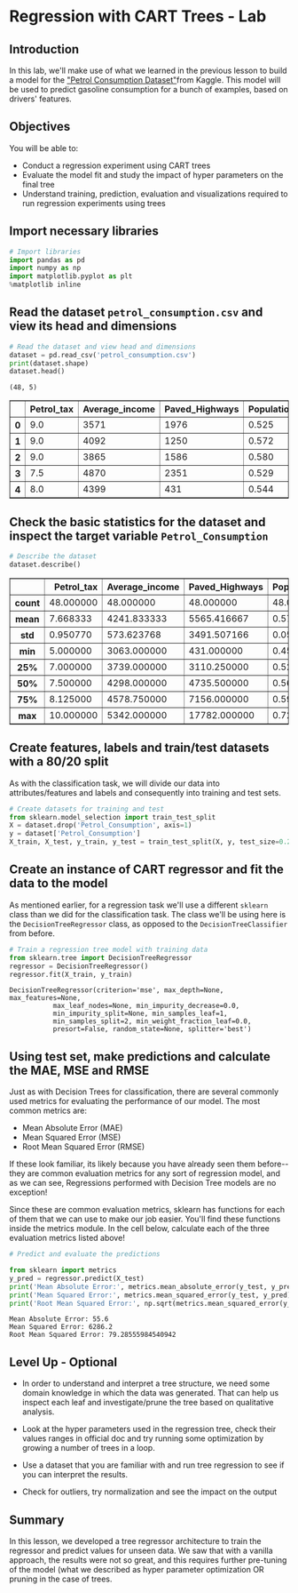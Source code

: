 
# Regression with CART Trees - Lab

## Introduction

In this lab, we'll make use of what we learned in the previous lesson to build a model for the ["Petrol Consumption Dataset"](https://www.kaggle.com/harinir/petrol-consumption)from Kaggle. This model will be used to predict gasoline consumption for a bunch of examples, based on drivers' features.

## Objectives
You will be able to:
- Conduct a regression experiment using CART trees
- Evaluate the model fit and study the impact of hyper parameters on the final tree
- Understand training, prediction, evaluation and visualizations required to run regression experiments using trees

## Import necessary libraries 


```python
# Import libraries 
import pandas as pd  
import numpy as np  
import matplotlib.pyplot as plt  
%matplotlib inline

```

## Read the dataset `petrol_consumption.csv` and view its head and dimensions


```python
# Read the dataset and view head and dimensions
dataset = pd.read_csv('petrol_consumption.csv')  
print(dataset.shape)
dataset.head()
```

    (48, 5)





<div>
<style scoped>
    .dataframe tbody tr th:only-of-type {
        vertical-align: middle;
    }

    .dataframe tbody tr th {
        vertical-align: top;
    }

    .dataframe thead th {
        text-align: right;
    }
</style>
<table border="1" class="dataframe">
  <thead>
    <tr style="text-align: right;">
      <th></th>
      <th>Petrol_tax</th>
      <th>Average_income</th>
      <th>Paved_Highways</th>
      <th>Population_Driver_licence(%)</th>
      <th>Petrol_Consumption</th>
    </tr>
  </thead>
  <tbody>
    <tr>
      <th>0</th>
      <td>9.0</td>
      <td>3571</td>
      <td>1976</td>
      <td>0.525</td>
      <td>541</td>
    </tr>
    <tr>
      <th>1</th>
      <td>9.0</td>
      <td>4092</td>
      <td>1250</td>
      <td>0.572</td>
      <td>524</td>
    </tr>
    <tr>
      <th>2</th>
      <td>9.0</td>
      <td>3865</td>
      <td>1586</td>
      <td>0.580</td>
      <td>561</td>
    </tr>
    <tr>
      <th>3</th>
      <td>7.5</td>
      <td>4870</td>
      <td>2351</td>
      <td>0.529</td>
      <td>414</td>
    </tr>
    <tr>
      <th>4</th>
      <td>8.0</td>
      <td>4399</td>
      <td>431</td>
      <td>0.544</td>
      <td>410</td>
    </tr>
  </tbody>
</table>
</div>



## Check the basic statistics for the dataset and inspect the target variable `Petrol_Consumption`


```python
# Describe the dataset
dataset.describe()  
```




<div>
<style scoped>
    .dataframe tbody tr th:only-of-type {
        vertical-align: middle;
    }

    .dataframe tbody tr th {
        vertical-align: top;
    }

    .dataframe thead th {
        text-align: right;
    }
</style>
<table border="1" class="dataframe">
  <thead>
    <tr style="text-align: right;">
      <th></th>
      <th>Petrol_tax</th>
      <th>Average_income</th>
      <th>Paved_Highways</th>
      <th>Population_Driver_licence(%)</th>
      <th>Petrol_Consumption</th>
    </tr>
  </thead>
  <tbody>
    <tr>
      <th>count</th>
      <td>48.000000</td>
      <td>48.000000</td>
      <td>48.000000</td>
      <td>48.000000</td>
      <td>48.000000</td>
    </tr>
    <tr>
      <th>mean</th>
      <td>7.668333</td>
      <td>4241.833333</td>
      <td>5565.416667</td>
      <td>0.570333</td>
      <td>576.770833</td>
    </tr>
    <tr>
      <th>std</th>
      <td>0.950770</td>
      <td>573.623768</td>
      <td>3491.507166</td>
      <td>0.055470</td>
      <td>111.885816</td>
    </tr>
    <tr>
      <th>min</th>
      <td>5.000000</td>
      <td>3063.000000</td>
      <td>431.000000</td>
      <td>0.451000</td>
      <td>344.000000</td>
    </tr>
    <tr>
      <th>25%</th>
      <td>7.000000</td>
      <td>3739.000000</td>
      <td>3110.250000</td>
      <td>0.529750</td>
      <td>509.500000</td>
    </tr>
    <tr>
      <th>50%</th>
      <td>7.500000</td>
      <td>4298.000000</td>
      <td>4735.500000</td>
      <td>0.564500</td>
      <td>568.500000</td>
    </tr>
    <tr>
      <th>75%</th>
      <td>8.125000</td>
      <td>4578.750000</td>
      <td>7156.000000</td>
      <td>0.595250</td>
      <td>632.750000</td>
    </tr>
    <tr>
      <th>max</th>
      <td>10.000000</td>
      <td>5342.000000</td>
      <td>17782.000000</td>
      <td>0.724000</td>
      <td>968.000000</td>
    </tr>
  </tbody>
</table>
</div>



## Create features, labels and train/test datasets with a 80/20 split

As with the classification task, we will divide our data into attributes/features and labels and consequently into training and test sets.


```python
# Create datasets for training and test
from sklearn.model_selection import train_test_split 
X = dataset.drop('Petrol_Consumption', axis=1)  
y = dataset['Petrol_Consumption']  
X_train, X_test, y_train, y_test = train_test_split(X, y, test_size=0.2, random_state=0)
```

## Create an instance of CART regressor and fit the data to the model 

As mentioned earlier, for a regression task we'll use a different `sklearn` class than we did for the classification task. The class we'll be using here is the `DecisionTreeRegressor` class, as opposed to the `DecisionTreeClassifier` from before.


```python
# Train a regression tree model with training data 
from sklearn.tree import DecisionTreeRegressor  
regressor = DecisionTreeRegressor()  
regressor.fit(X_train, y_train)  
```




    DecisionTreeRegressor(criterion='mse', max_depth=None, max_features=None,
               max_leaf_nodes=None, min_impurity_decrease=0.0,
               min_impurity_split=None, min_samples_leaf=1,
               min_samples_split=2, min_weight_fraction_leaf=0.0,
               presort=False, random_state=None, splitter='best')



 ## Using test set, make predictions and calculate the MAE, MSE and RMSE
 
Just as with Decision Trees for classification, there are several commonly used metrics for evaluating the performance of our model. The most common metrics are:

* Mean Absolute Error (MAE)
* Mean Squared Error (MSE)
* Root Mean Squared Error (RMSE)

If these look familiar, its likely because you have already seen them before--they are common evaluation metrics for any sort of regression model, and as we can see, Regressions performed with Decision Tree models are no exception!

Since these are common evaluation metrics, sklearn has functions for each of them that we can use to make our job easier. You'll find these functions inside the metrics module. In the cell below, calculate each of the three evaluation metrics listed above!


```python
# Predict and evaluate the predictions

from sklearn import metrics
y_pred = regressor.predict(X_test) 
print('Mean Absolute Error:', metrics.mean_absolute_error(y_test, y_pred))  
print('Mean Squared Error:', metrics.mean_squared_error(y_test, y_pred))  
print('Root Mean Squared Error:', np.sqrt(metrics.mean_squared_error(y_test, y_pred)))
```

    Mean Absolute Error: 55.6
    Mean Squared Error: 6286.2
    Root Mean Squared Error: 79.28555984540942


## Level Up - Optional 

- In order to understand and interpret a tree structure, we need some domain knowledge in which the data was generated. That can help us inspect each leaf and investigate/prune the tree based on qualitative analysis. 

- Look at the hyper parameters used in the regression tree, check their values ranges in official doc and try running some optimization by growing a number of trees in a loop. 

- Use a dataset that you are familiar with and run tree regression to see if you can interpret the results.

- Check for outliers, try normalization and see the impact on the output 

## Summary 

In this lesson, we developed a tree regressor architecture to train the regressor and predict values for unseen data. We saw that with a vanilla approach, the results were not so great, and this requires further pre-tuning of the model (what we described as hyper parameter optimization OR pruning in the case of trees. 
